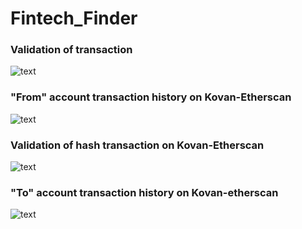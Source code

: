 # Fintech_Finder

### Validation of transaction
![text](https://github.com/nssensalo/Challenge_19/blob/main/images/Screenshot%20(214).png)

### "From" account transaction history on Kovan-Etherscan
![text](https://github.com/nssensalo/Challenge_19/blob/main/images/Screenshot%20(215).png)

### Validation of hash transaction on Kovan-Etherscan
![text](https://github.com/nssensalo/Challenge_19/blob/main/images/Screenshot%20(216).png)

### "To" account transaction history on Kovan-etherscan
![text](https://github.com/nssensalo/Challenge_19/blob/main/images/Screenshot%20(217).png)

